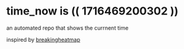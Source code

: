 # time_now is (( 1716469200302 ))

an automated repo that shows the currnent time

inspired by [breakingheatmap](https://github.com/breakingheatmap/breakingheatmap)